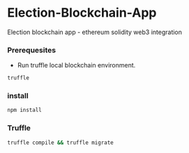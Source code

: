 # Election-Blockchain-App
Election blockchain app - ethereum solidity web3 integration

### Prerequesites

- Run truffle local blockchain environment.
```bash
truffle
```

### install

```bash
npm install
```

### Truffle
```bash
truffle compile && truffle migrate
```
